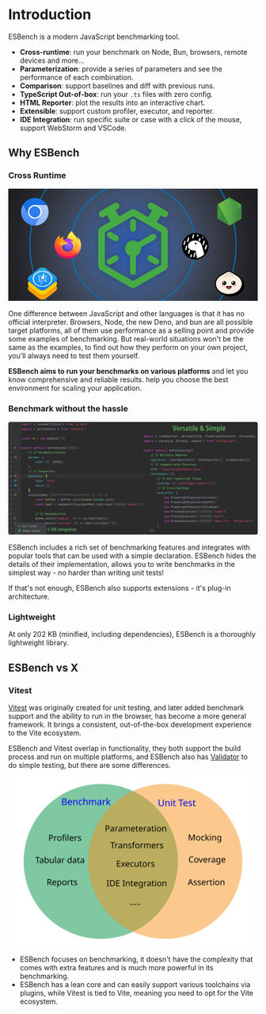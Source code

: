 # Introduction

ESBench is a modern JavaScript benchmarking tool.

- **Cross-runtime**: run your benchmark on Node, Bun, browsers, remote devices and more...
- **Parameterization**: provide a series of parameters and see the performance of each combination.
- **Comparison**: support baselines and diff with previous runs.
- **TypeScript Out-of-box**: run your `.ts` files with zero config.
- **HTML Reporter**: plot the results into an interactive chart.
- **Extensible**: support custom profiler, executor, and reporter.
- **IDE Integration**: run specific suite or case with a click of the mouse, support WebStorm and VSCode.

## Why ESBench

### Cross Runtime

![Runtimes](../assets/runtimes.webp)

One difference between JavaScript and other languages is that it has no official interpreter. Browsers, Node, the new Deno, and bun are all possible target platforms, all of them use performance as a selling point and provide some examples of benchmarking. But real-world situations won't be the same as the examples, to find out how they perform on your own project, you'll always need to test them yourself.

**ESBench aims to run your benchmarks on various platforms** and let you know comprehensive and reliable results. help you choose the best environment for scaling your application.

### Benchmark without the hassle

![Runtimes](../assets/suite-and-config.webp)

ESBench includes a rich set of benchmarking features and integrates with popular tools that can be used with a simple declaration. ESBench hides the details of their implementation, allows you to write benchmarks in the simplest way - no harder than writing unit tests!

If that's not enough, ESBench also supports extensions - it's plug-in architecture.

### Lightweight

At only 202 KB (minified, including dependencies), ESBench is a thoroughly lightweight library.

## ESBench vs X

### Vitest

[Vitest](https://vitest.dev) was originally created for unit testing, and later added benchmark support and the ability to run in the browser, has become a more general framework. It brings a consistent, out-of-the-box development experience to the Vite ecosystem.

ESBench and Vitest overlap in functionality, they both support the build process and run on multiple platforms, and ESBench also has [Validator](./validation) to do simple testing, but there are some differences.

![Benchmark vs Unit Test](../assets/benchmark-vs-test.svg)

* ESBench focuses on benchmarking, it doesn't have the complexity that comes with extra features and is much more powerful in its benchmarking.
* ESBench has a lean core and can easily support various toolchains via plugins, while Vitest is tied to Vite, meaning you need to opt for the Vite ecosystem.
